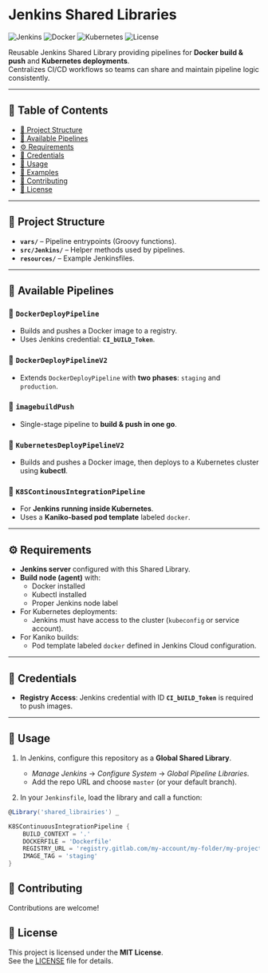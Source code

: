 # Jenkins Shared Libraries

![Jenkins](https://img.shields.io/badge/Jenkins-Pipeline-blue?logo=jenkins&logoColor=white)
![Docker](https://img.shields.io/badge/Docker-Enabled-2496ED?logo=docker&logoColor=white)
![Kubernetes](https://img.shields.io/badge/Kubernetes-Deploy-326CE5?logo=kubernetes&logoColor=white)
![License](https://img.shields.io/badge/License-MIT-green)

Reusable Jenkins Shared Library providing pipelines for **Docker build & push** and **Kubernetes deployments**.  
Centralizes CI/CD workflows so teams can share and maintain pipeline logic consistently.

---

## 📑 Table of Contents

- [📂 Project Structure](#-project-structure)
- [🚀 Available Pipelines](#-available-pipelines)
- [⚙️ Requirements](#️-requirements)
- [🔑 Credentials](#-credentials)
- [📖 Usage](#-usage)
- [🧩 Examples](#-examples)
- [🤝 Contributing](#-contributing)
- [📜 License](#-license)

---

## 📂 Project Structure

- **`vars/`** – Pipeline entrypoints (Groovy functions).
- **`src/Jenkins/`** – Helper methods used by pipelines.
- **`resources/`** – Example Jenkinsfiles.

---

## 🚀 Available Pipelines

### 🔹 `DockerDeployPipeline`
- Builds and pushes a Docker image to a registry.  
- Uses Jenkins credential: **`CI_bUILD_Token`**.

### 🔹 `DockerDeployPipelineV2`
- Extends `DockerDeployPipeline` with **two phases**: `staging` and `production`.

### 🔹 `imagebuildPush`
- Single-stage pipeline to **build & push in one go**.

### 🔹 `KubernetesDeployPipelineV2`
- Builds and pushes a Docker image, then deploys to a Kubernetes cluster using **kubectl**.

### 🔹 `K8SContinousIntegrationPipeline`
- For **Jenkins running inside Kubernetes**.  
- Uses a **Kaniko-based pod template** labeled `docker`.

---

## ⚙️ Requirements

- **Jenkins server** configured with this Shared Library.
- **Build node (agent)** with:
  - Docker installed  
  - Kubectl installed  
  - Proper Jenkins node label
- For Kubernetes deployments:
  - Jenkins must have access to the cluster (`kubeconfig` or service account).  
- For Kaniko builds:
  - Pod template labeled `docker` defined in Jenkins Cloud configuration.

---

## 🔑 Credentials

- **Registry Access**: Jenkins credential with ID **`CI_bUILD_Token`** is required to push images.

---
## 📖 Usage

1. In Jenkins, configure this repository as a **Global Shared Library**.  
   - *Manage Jenkins* → *Configure System* → *Global Pipeline Libraries*.  
   - Add the repo URL and choose `master` (or your default branch).

2. In your `Jenkinsfile`, load the library and call a function:

```groovy
@Library('shared_librairies') _

K8SContinuousIntegrationPipeline {
    BUILD_CONTEXT = '.'
    DOCKERFILE = 'Dockerfile'
    REGISTRY_URL = 'registry.gitlab.com/my-account/my-folder/my-project_name:my-tag'
    IMAGE_TAG = 'staging'
}
```

## 🤝 Contributing

Contributions are welcome!  

## 📜 License

This project is licensed under the **MIT License**.  
See the [LICENSE](./LICENSE) file for details.




